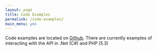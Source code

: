```yaml
---
layout: page
title: Code Examples
permalink: /code-examples/
main_menu: yes
---
```


Code examples are located on [Github](https://github.com/thesearchparty). There are currently examples of interacting with the API in .Net (C#) and PHP (5.3)

